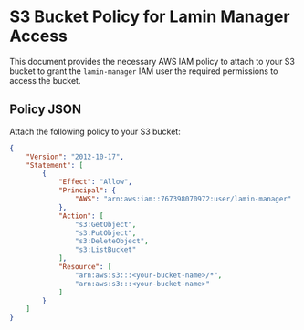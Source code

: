 # S3 Bucket Policy for Lamin Manager Access

This document provides the necessary AWS IAM policy to attach to your S3 bucket to grant the `lamin-manager` IAM user the required permissions to access the bucket.

## Policy JSON

Attach the following policy to your S3 bucket:

```json
{
    "Version": "2012-10-17",
    "Statement": [
        {
            "Effect": "Allow",
            "Principal": {
                "AWS": "arn:aws:iam::767398070972:user/lamin-manager"
            },
            "Action": [
                "s3:GetObject",
                "s3:PutObject",
                "s3:DeleteObject",
                "s3:ListBucket"
            ],
            "Resource": [
                "arn:aws:s3:::<your-bucket-name>/*",
                "arn:aws:s3:::<your-bucket-name>"
            ]
        }
    ]
}
```
